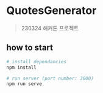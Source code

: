 # QuotesGenerator

> 230324 해커톤 프로젝트

## how to start

```bash
# install dependancies
npm install

# run server (port number: 3000)
npm run serve
```
